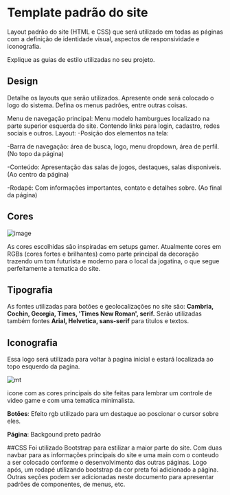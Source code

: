 # Template padrão do site

Layout padrão do site (HTML e CSS) que será utilizado em todas as páginas com a definição de identidade visual, aspectos de responsividade e iconografia.

Explique as guias de estilo utilizadas no seu projeto.

## Design

Detalhe os layouts que serão utilizados. Apresente onde será colocado o logo do sistema. Defina os menus padrões, entre outras coisas.

Menu de navegação principal: Menu modelo hamburgues localizado na parte superior esquerda do site. Contendo links para login, cadastro, redes sociais e outros. Layout: -Posição dos elementos na tela:

-Barra de navegação: área de busca, logo, menu dropdown, área de perfil. (No topo da página)

-Conteúdo: Apresentação das salas de jogos, destaques, salas disponiveis. (Ao centro da página)

-Rodapé: Com informações importantes, contato e detalhes sobre. (Ao final da página)
## Cores
![image](https://github.com/ICEI-PUC-Minas-PCO-SI/pco-si-2023-2-p1-tiaw-t1-g3-matchtime/assets/142946762/13f2ce46-f955-442f-a530-4f654e98d16d)

As cores escolhidas são inspiradas em setups gamer. Atualmente cores em RGBs (cores fortes e brilhantes) como parte principal da decoração trazendo um tom futurista e moderno para o local da jogatina, o que segue perfeitamente a tematica do site.
## Tipografia

As fontes utilizadas para botões e geolocalizações no site são:
**Cambria, Cochin, Georgia, Times, 'Times New Roman', serif.**
Serão utilizadas também fontes **Arial, Helvetica, sans-serif** para titulos e textos.

## Iconografia

Essa logo será utilizada para voltar à pagina inicial e estará localizada ao topo esquerdo da pagina.

![mt](https://github.com/ICEI-PUC-Minas-PCO-SI/pco-si-2023-2-p1-tiaw-t1-g3-matchtime/assets/142946762/ba505c0a-28ab-4720-be01-d85e30a37a54)

icone com as cores principais do site feitas para lembrar um controle de video game e com uma tematica minimalista.


**Botões**:
Efeito rgb utilizado para um destaque ao poscionar o cursor sobre eles.

**Página**: 
Backgound preto padrão


##CSS
Foi utilizado Bootstrap para estilizar a maior parte do site. Com duas navbar para as informações principais do site e uma main com o conteudo a ser colocado conforme o desenvolvimento das outras páginas. Logo após, um rodapé utilizando bootstrap da cor preta foi adicionado a página.
Outras seções podem ser adicionadas neste documento para apresentar padrões de componentes, de menus, etc.
